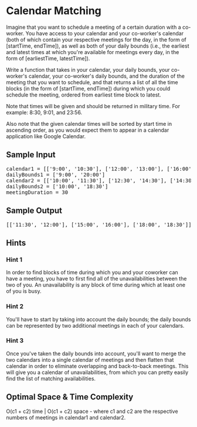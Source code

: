 # Calendar Matching

Imagine that you want to schedule a meeting of a certain duration with a
co-worker. You have access to your calendar and your co-worker's calendar
(both of which contain your respective meetings for the day, in the form of
[startTime, endTime]), as well as both of your daily bounds
(i.e., the earliest and latest times at which you're available for meetings
every day, in the form of [earliestTime, latestTime]).

Write a function that takes in your calendar, your daily bounds, your
co-worker's calendar, your co-worker's daily bounds, and the duration of the
meeting that you want to schedule, and that returns a list of all the time
blocks (in the form of [startTime, endTime]) during which you
could schedule the meeting, ordered from earliest time block to latest.

Note that times will be given and should be returned in military time. For
example: 8:30, 9:01, and 23:56.

Also note that the given calendar times will be sorted by start time in
ascending order, as you would expect them to appear in a calendar application
like Google Calendar.

## Sample Input

<pre>
calendar1 = [['9:00', '10:30'], ['12:00', '13:00'], ['16:00', '18:00']]
dailyBounds1 = ['9:00', '20:00']
calendar2 = [['10:00', '11:30'], ['12:30', '14:30'], ['14:30', '15:00'], ['16:00', '17:00']]
dailyBounds2 = ['10:00', '18:30']
meetingDuration = 30
</pre>

## Sample Output

<pre>
[['11:30', '12:00'], ['15:00', '16:00'], ['18:00', '18:30']]
</pre>

## Hints

### Hint 1

In order to find blocks of time during which you and your coworker can have a meeting, you have to first find all of the unavailabilities between the two of you. An unavailability is any block of time during which at least one of you is busy.

### Hint 2

You'll have to start by taking into account the daily bounds; the daily bounds can be represented by two additional meetings in each of your calendars.

### Hint 3

Once you've taken the daily bounds into account, you'll want to merge the two calendars into a single calendar of meetings and then flatten that calendar in order to eliminate overlapping and back-to-back meetings. This will give you a calendar of unavailabilities, from which you can pretty easily find the list of matching availabilities.

## Optimal Space & Time Complexity

O(c1 + c2) time | O(c1 + c2) space - where c1 and c2 are the respective numbers of meetings in calendar1 and calendar2.
